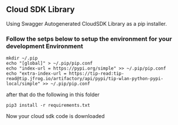 ## Cloud SDK Library
Using Swagger Autogenerated CloudSDK Library as a pip installer.

### Follow the setps below to setup the environment for your development Environment

```shell
mkdir ~/.pip
echo "[global]" > ~/.pip/pip.conf
echo "index-url = https://pypi.org/simple" >> ~/.pip/pip.conf
echo "extra-index-url = https://tip-read:tip-read@tip.jfrog.io/artifactory/api/pypi/tip-wlan-python-pypi-local/simple" >> ~/.pip/pip.conf
```

after that do the following in this folder
```shell
pip3 install -r requirements.txt
```

Now your cloud sdk code is downloaded
